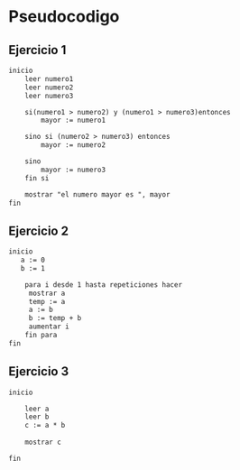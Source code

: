 # Pseudocodigo

<!-- here we go -->
## Ejercicio 1
```txt
inicio
    leer numero1                                   
    leer numero2
    leer numero3

    si(numero1 > numero2) y (numero1 > numero3)entonces 
        mayor := numero1

    sino si (numero2 > numero3) entonces 
        mayor := numero2

    sino
        mayor := numero3
    fin si

    mostrar "el numero mayor es ", mayor
fin
```

## Ejercicio 2
```txt
inicio
   a := 0 
   b := 1

    para i desde 1 hasta repeticiones hacer
     mostrar a
     temp := a
     a := b
     b := temp + b
     aumentar i
    fin para
fin
```

## Ejercicio 3

```txt
inicio

    leer a 
    leer b
    c := a * b
    
    mostrar c

fin
```

